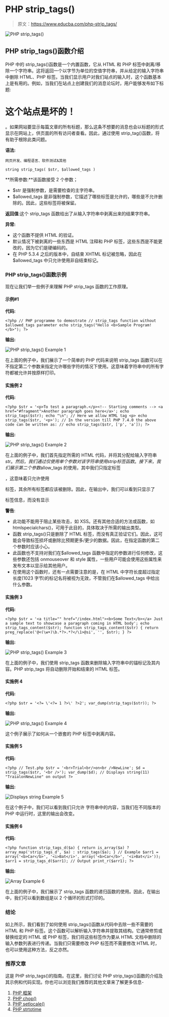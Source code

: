# PHP strip_tags()

> 原文：<https://www.educba.com/php-strip_tags/>

![PHP strip_tags()](img/6ec33aeb2219627f56d5e9357b1d7a79.png "PHP strip_tags()")



## PHP strip_tags()函数介绍

PHP 中的 strip_tags()函数是一个内置函数，它从 HTML 和 PHP 标签中剥离/移除一个字符串。这将返回一个以字节为单位的空值字符串，并从给定的输入字符串中删除 HTML、PHP 标签。当我们显示用户对我们站点的输入时，这个函数基本上是有用的。例如，当我们在站点上创建我们的消息论坛时，用户能够发布如下标题:

# 这个站点是坏的！

。如果网站要显示每篇文章的所有标题，那么这条不想要的消息也会以标题的形式显示在网站上，供页面的所有访问者查看。因此，通过使用 strip_tag()函数，将有助于根除此类问题。

**语法:**

<small>网页开发、编程语言、软件测试&其他</small>

`string strip_tags( $str, $allowed_tags )`

**所需参数:**该函数接受 2 个参数；

*   $str 是强制参数，是需要检查的主字符串。
*   $allowed_tags 是非强制参数，它描述了哪些标签是允许的，哪些是不允许删除的。因此，这些标签将被保留。

**返回值**:这个 strip_tags 函数给出了从输入字符串中剥离出来的结果字符串。

**异常:**

*   这个函数不提供 HTML 的验证。
*   默认情况下被剥离的一些东西是 HTML 注释和 PHP 标签，这些东西是不能更改的，因为它们是硬编码的。
*   在 PHP 5.3.4 之后的版本中，自结束 XHTML 标记被忽略，因此在$allowed_tags 中只允许使用非自结束标记。

### PHP strip_tags()函数示例

现在让我们举一些例子来理解 PHP strip_tags 函数的工作原理。

#### 示例#1

**代码:**

`<?php
// PHP programme to demostrate
// strip_tags function without $allowed_tags parameter
echo strip_tags("Hello <b>Sample Program!</b>");
?>`

**输出:**

![PHP strip_tags() Example 1](img/b713717124e723c7e624c5684c935eb2.png "PHP strip_tags() Example 1")



在上面的例子中，我们展示了一个简单的 PHP 代码来说明 strip_tags 函数可以在不指定第二个参数来指定允许哪些字符的情况下使用。这意味着字符串中的所有字符都被允许并按原样打印。

#### 实施例 2

**代码:**

`<?php
$str = '<p>To test a paragraph.</p><!-- Starting comments --> <a href="#fragment">Another paragraph goes here</a>';
echo strip_tags($str);
echo "\n";
// Here we allow HTML tag <p>
echo strip_tags($str, '<p>');
// In the version till PHP 7.4.0 the above code can be written as:
// echo strip_tags($str, ['p', 'a']);
?>`

**输出:**

![PHP strip_tags() Example 2](img/5fffac6b52a682d8c3c8d8c48ac8a39f.png "PHP strip_tags() Example 2")



在上面的例子中，我们首先指定所需的 HTML 代码，并将其分配给输入字符串$str。然后，我们通过仅使用单个参数对该字符串使用 strip 标签函数。接下来，我们展示第二个参数$allow_tags 的使用，其中我们只指定标签

，这意味着只允许使用

标签，其余所有标签都应该被删除。因此，在输出中，我们可以看到只显示了

标签信息，而没有显示

**警告**:

*   此功能不能用于阻止某些攻击，如 XSS。还有其他合适的方法或函数，如 htmlspecialchars()，可用于此目的，具体取决于所需的输出类型。
*   函数 strip_tags()只是删除了 HTML 标签，而没有真正验证它们。因此，这可能会导致标签损坏或删除比预期更多/更少的数据。因此，在指定函数的第二个参数时应该小心。
*   此函数也不支持对我们在$allowed_tags 函数中指定的参数进行任何修改，这些参数还包括 onmouseover 和 style 属性，一些用户可能会使用这些属性来发布文本以显示给其他用户。
*   在使用这个函数时，还有一点需要注意的是，在 HTML 中字符长度超过指定长度(1023 字节)的标记名将被视为无效，不管我们在$allowed_tags 中给出什么参数。

#### 实施例 3

**代码:**

`<?php
$str = '<a title="" href="/index.html"><b>Some Text</b></a>
Just a sample text to showcase a paragraph coming in HTML body';
echo strip_tags_content($str);
function strip_tags_content($str) {
return preg_replace('@<(\w+)\b.*?>.*?</\1>@si', '', $str);
}
?>`

**输出:**

![PHP strip_tags() Example 3](img/891f932db309e78c658e616bd74dd685.png "PHP strip_tags() Example 3")



在上面的例子中，我们使用 strip_tags 函数来删除输入字符串中的锚标记及其内容。PHP strip_tags 将自动删除开始和结束的 HTML 标签。

#### 实施例 4

**代码:**

`<?php
$str = '<?= \'<?= 1 ?>\' ?>2';
var_dump(strip_tags($str));
?>`

**输出:**

![PHP strip_tags() Example 4](img/df7bbf31b6269a0d944ef3a467516b71.png "PHP strip_tags() Example 4")



这个例子展示了如何从一个嵌套的 PHP 标签中剥离内容。

#### 实施例 5

**代码:**

`<?php // Test.php
$str = '<br>Trial<br/>on<br />NewLine';
$d = strip_tags($str, '<br />');
var_dump($d); // Displays string(11) "TraialonNewLine" on output
?>`

**输出:**

![Displays string Example 5](img/8a70068a5c6bb737ccf999038315dc16.png "Displays string Example 5")



在这个例子中，我们可以看到我们只允许
字符串中的内容，当我们在不同版本的 PHP 中运行时，这里的输出会改变。

#### 实施例 6

**代码:**

`<?php
function strip_tags_d($a)
{
return is_array($a) ?
array_map('strip_tags_d', $a) :
strip_tags($a);
}
// Example
$arr1 = array('<b>Car</b>', '<i>Bat</i>', array('<b>Car</b>', '<i>Bat</i>'));
$arr1 = strip_tags_d($arr1);
// Output
print_r($arr1);
?>`

**输出:**

![Array Example 6](img/001829b99649aba5caf7ab6b727f502c.png "Array Example 6")



在上面的例子中，我们展示了 strip_tags 函数的递归函数的使用。因此，在输出中，我们可以看到数组是以 2 个循环的形式打印的。

### 结论

如上所示，我们看到了如何使用 strip_tags()函数从代码中去除一些不需要的 HTML 和 PHP 标签。这个函数可以解析输入字符串并提取其结构。它通常修剪或替换给定的 HTML 或 PHP 标签，我们将这些标签作为要从 HTML 文档中删除的输入参数列表进行传递。当我们只需要修改 PHP 标签而不需要修改 HTML 时，也可以使用这种方法，反之亦然。

### 推荐文章

这是 PHP strip_tags()的指南。在这里，我们讨论 PHP strip_tags()函数的介绍及其示例和代码实现。你也可以浏览我们推荐的其他文章来了解更多信息-

1.  [PHP 框架](https://www.educba.com/php-frameworks/)
2.  [PHP chop()](https://www.educba.com/php-chop/)
3.  [PHP setlocale()](https://www.educba.com/php-setlocale/)
4.  [PHP strtotime](https://www.educba.com/php-strtotime/)





